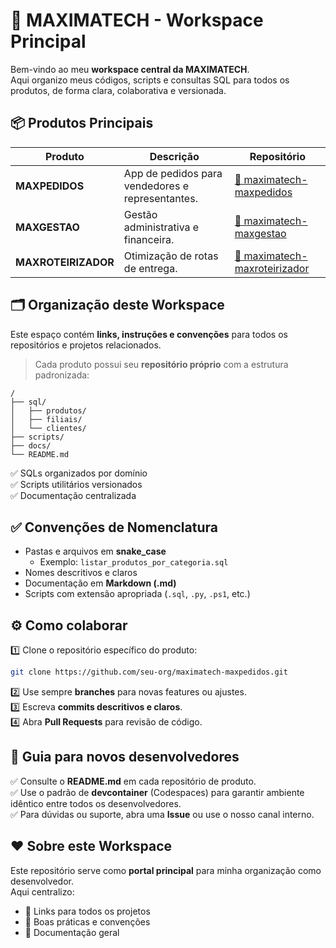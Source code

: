 # 🚀 MAXIMATECH - Workspace Principal

Bem-vindo ao meu **workspace central da MAXIMATECH**.  
Aqui organizo meus códigos, scripts e consultas SQL para todos os produtos, de forma clara, colaborativa e versionada.


## 📦 Produtos Principais

| Produto            | Descrição                                          | Repositório                                                  |
| ------------------- | ------------------------------------------------- | ------------------------------------------------------------ |
| **MAXPEDIDOS**      | App de pedidos para vendedores e representantes.  | [🔗 maximatech-maxpedidos](https://github.com/seu-org/maximatech-maxpedidos) |
| **MAXGESTAO**       | Gestão administrativa e financeira.               | [🔗 maximatech-maxgestao](https://github.com/seu-org/maximatech-maxgestao)   |
| **MAXROTEIRIZADOR** | Otimização de rotas de entrega.                   | [🔗 maximatech-maxroteirizador](https://github.com/seu-org/maximatech-maxroteirizador) |


## 🗂️ Organização deste Workspace

Este espaço contém **links, instruções e convenções** para todos os repositórios e projetos relacionados.

> Cada produto possui seu **repositório próprio** com a estrutura padronizada:

```
/
├── sql/
│   ├── produtos/
│   ├── filiais/
│   └── clientes/
├── scripts/
├── docs/
└── README.md
```

✅ SQLs organizados por domínio  
✅ Scripts utilitários versionados  
✅ Documentação centralizada


## ✅ Convenções de Nomenclatura

- Pastas e arquivos em **snake_case**
  - Exemplo: `listar_produtos_por_categoria.sql`
- Nomes descritivos e claros
- Documentação em **Markdown (.md)**
- Scripts com extensão apropriada (`.sql`, `.py`, `.ps1`, etc.)

## ⚙️ Como colaborar

1️⃣ Clone o repositório específico do produto:  
```bash
git clone https://github.com/seu-org/maximatech-maxpedidos.git
```

2️⃣ Use sempre **branches** para novas features ou ajustes.  
3️⃣ Escreva **commits descritivos e claros**.  
4️⃣ Abra **Pull Requests** para revisão de código.


## 🧭 Guia para novos desenvolvedores

✅ Consulte o **README.md** em cada repositório de produto.  
✅ Use o padrão de **devcontainer** (Codespaces) para garantir ambiente idêntico entre todos os desenvolvedores.  
✅ Para dúvidas ou suporte, abra uma **Issue** ou use o nosso canal interno.

## ❤️ Sobre este Workspace

Este repositório serve como **portal principal** para minha organização como desenvolvedor.  
Aqui centralizo:

- 📌 Links para todos os projetos
- 📌 Boas práticas e convenções
- 📌 Documentação geral